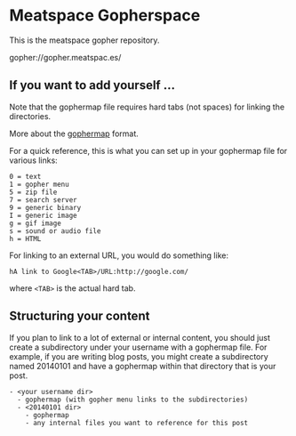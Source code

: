# Meatspace Gopherspace

This is the meatspace gopher repository. 

gopher://gopher.meatspac.es/

## If you want to add yourself ...

Note that the gophermap file requires hard tabs (not spaces) for linking the directories.

More about the [gophermap](http://en.wikipedia.org/wiki/Gophermap) format.

For a quick reference, this is what you can set up in your gophermap file for various links:

    0 = text
    1 = gopher menu
    5 = zip file
    7 = search server
    9 = generic binary
    I = generic image
    g = gif image
    s = sound or audio file
    h = HTML

For linking to an external URL, you would do something like:

`hA link to Google<TAB>/URL:http://google.com/`

where `<TAB>` is the actual hard tab.

## Structuring your content

If you plan to link to a lot of external or internal content, you should just create a subdirectory under your username with a gophermap file. For example, if you are writing blog posts, you might create a subdirectory named 20140101 and have a gophermap within that directory that is your post.

    - <your username dir>
      - gophermap (with gopher menu links to the subdirectories)
      - <20140101 dir>
        - gophermap
        - any internal files you want to reference for this post
